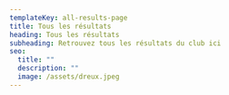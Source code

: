 ```yaml
---
templateKey: all-results-page
title: Tous les résultats
heading: Tous les résultats
subheading: Retrouvez tous les résultats du club ici
seo:
  title: ""
  description: ""
  image: /assets/dreux.jpeg
---
```

